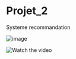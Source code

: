 # Projet_2

 Systeme recommandation

![image](https://github.com/user-attachments/assets/f46e0215-e234-46ff-aefc-8174b44f5ee5)


![Watch the video](https://www.youtube.com/watch?v=sjhfbU6KxQw)
